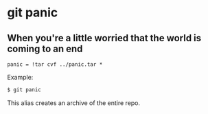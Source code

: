 # git panic

## When you're a little worried that the world is coming to an end

```gitconfig
panic = !tar cvf ../panic.tar *
```

Example:

```sh
$ git panic
```

This alias creates an archive of the entire repo.

